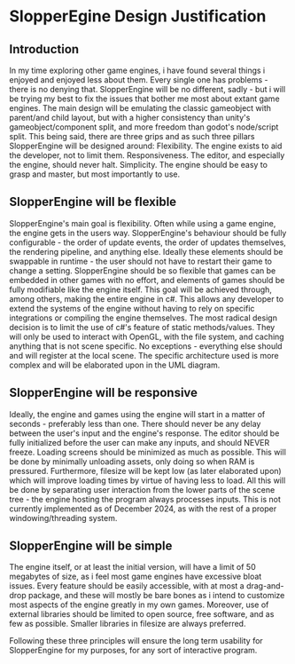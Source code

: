 # SlopperEgine Design Justification

## Introduction
In my time exploring other game engines, i have found several things i enjoyed and enjoyed less about them. 
Every single one has problems - there is no denying that. SlopperEngine will be no different, sadly - but i 
will be trying my best to fix the issues that bother me most about extant game engines. The main design 
will be emulating the classic gameobject with parent/and child layout, but with a higher consistency than 
unity's gameobject/component split, and more freedom than godot's node/script split.
This being said, there are three grips and as such three pillars SlopperEngine will be designed around:
Flexibility. The engine exists to aid the developer, not to limit them.
Responsiveness. The editor, and especially the engine, should never halt.
Simplicity. The engine should be easy to grasp and master, but most importantly to use.

## SlopperEngine will be flexible
SlopperEngine's main goal is flexibility. Often while using a game engine, the engine gets in the users way. 
SlopperEngine's behaviour should be fully configurable - the order of update events, the order of updates 
themselves, the rendering pipeline, and anything else. Ideally these elements should be swappable in runtime - 
the user should not have to restart their game to change a setting. SlopperEngine should be so flexible 
that games can be embedded in other games with no effort, and elements of games should be fully modifiable 
like the engine itself.
This goal will be achieved through, among others, making the entire engine in c#. This allows any developer 
to extend the systems of the engine without having to rely on specific integrations or compiling the engine 
themselves. 
The most radical design decision is to limit the use of c#'s feature of static methods/values. They will only be 
used to interact with OpenGL, with the file system, and caching anything that is not scene specific. No 
exceptions - everything else should and will register at the local scene.
The specific architecture used is more complex and will be elaborated upon in the UML diagram.

## SlopperEngine will be responsive 
Ideally, the engine and games using the engine will start in a matter of seconds - preferably less than one. 
There should never be any delay between the user's input and the engine's response. The editor should be 
fully initialized before the user can make any inputs, and should NEVER freeze. Loading screens should be 
minimized as much as possible. This will be done by minimally unloading assets, only doing so when RAM is 
pressured. Furthermore, filesize will be kept low (as later elaborated upon) which will improve loading 
times by virtue of having less to load.
All this will be done by separating user interaction from the lower parts of the scene tree - the engine hosting 
the program always processes inputs. This is not currently implemented as of December 2024, as with the rest 
of a proper windowing/threading system.

## SlopperEngine will be simple
The engine itself, or at least the initial version, will have a limit of 50 megabytes of size, as i feel 
most game engines have excessive bloat issues. Every feature should be easily accessible, with at most a 
drag-and-drop package, and these will mostly be bare bones as i intend to customize most aspects of the 
engine greatly in my own games. Moreover, use of external libraries should be limited to open source, free
software, and as few as possible. Smaller libraries in filesize are always preferred.

Following these three principles will ensure the long term usability for SlopperEngine for my purposes, for
any sort of interactive program.